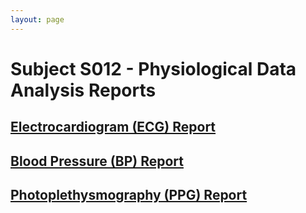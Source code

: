 ```yaml
---
layout: page
---
```


# Subject S012 - Physiological Data Analysis Reports

## [Electrocardiogram (ECG) Report](./ecg/README.md)

## [Blood Pressure (BP) Report](./bp/README.md)

## [Photoplethysmography (PPG) Report](./ppg/README.md)

